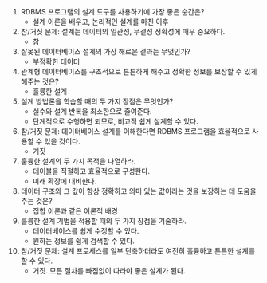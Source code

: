 1. RDBMS 프로그램의 설계 도구를 사용하기에 가장 좋은 순간은?
   - 설계 이론을 배우고, 논리적인 설계를 마친 이후
2. 참/거짓 문제: 설계는 데이터의 일관성, 무결성 정확성에 매우 중요하다.
   - 참
3. 잘못된 데이터베이스 설계의 가장 해로운 결과는 무엇인가?
   - 부정확한 데이터
4. 관계형 데이터베이스를 구조적으로 튼튼하게 해주고 정확한 정보를 보장할 수 있게 해주는 것은?
   - 훌륭한 설계
5. 설계 방법론을 학습할 때의 두 가지 장점은 무엇인가?
   - 실수와 설계 반복을 최소한으로 줄여준다.
   - 단계적으로 수행하면 되므로, 비교적 쉽게 설계할 수 있다.
6. 참/거짓 문제: 데이터베이스 설계를 이해한다면 RDBMS 프로그램을 효율적으로 사용할 수 있을 것이다.
   - 거짓
7. 훌륭한 설계의 두 가지 목적을 나열하라.
   - 테이블을 적절하고 효율적으로 구성한다.
   - 미래 확장에 대비한다.
8. 데이터 구조와 그 값이 항상 정확하고 의미 있는 값이라는 것을 보장하는 데 도움을 주는 것은?
   - 집합 이론과 같은 이론적 배경
9. 훌륭한 설계 기법을 적용할 때의 두 가지 장점을 기술하라.
   - 데이터베이스를 쉽게 수정할 수 있다.
   - 원하는 정보를 쉽게 검색할 수 있다.
10. 참/거짓 문제: 설계 프로세스를 일부 단축하더라도 여전히 훌륭하고 튼튼한 설계를 할 수 있다.
    - 거짓. 모든 절차를 빠짐없이 따라야 좋은 설계가 된다.
